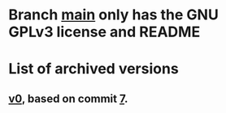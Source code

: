 # Branch [main](https://github.com/Beguwula/AIOBot-release-archive/tree/main) only has the GNU GPLv3 license and README
# List of archived versions
## [v0](https://github.com/Beguwula/AIOBot-release-archive/tree/v0), based on commit [7](https://github.com/Beguwula/AIOBot/tree/e217ce2bf025fbda6f54b14f2e0270736ed6663a).
